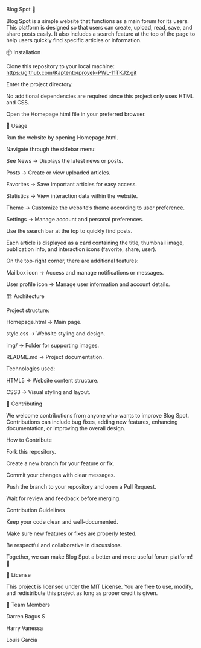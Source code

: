 Blog Spot 📰

Blog Spot is a simple website that functions as a main forum for its users.
This platform is designed so that users can create, upload, read, save, and share posts easily. It also includes a search feature at the top of the page to help users quickly find specific articles or information.

📦 Installation

Clone this repository to your local machine:
https://github.com/Kaptento/proyek-PWL-11TKJ2.git

Enter the project directory.

No additional dependencies are required since this project only uses HTML and CSS.

Open the Homepage.html file in your preferred browser.

🚀 Usage

Run the website by opening Homepage.html.

Navigate through the sidebar menu:

See News → Displays the latest news or posts.

Posts → Create or view uploaded articles.

Favorites → Save important articles for easy access.

Statistics → View interaction data within the website.

Theme → Customize the website’s theme according to user preference.

Settings → Manage account and personal preferences.

Use the search bar at the top to quickly find posts.

Each article is displayed as a card containing the title, thumbnail image, publication info, and interaction icons (favorite, share, user).

On the top-right corner, there are additional features:

Mailbox icon → Access and manage notifications or messages.

User profile icon → Manage user information and account details.

🏗️ Architecture

Project structure:

Homepage.html → Main page.

style.css → Website styling and design.

img/ → Folder for supporting images.

README.md → Project documentation.

Technologies used:

HTML5 → Website content structure.

CSS3 → Visual styling and layout.

🤝 Contributing

We welcome contributions from anyone who wants to improve Blog Spot.
Contributions can include bug fixes, adding new features, enhancing documentation, or improving the overall design.

How to Contribute

Fork this repository.

Create a new branch for your feature or fix.

Commit your changes with clear messages.

Push the branch to your repository and open a Pull Request.

Wait for review and feedback before merging.

Contribution Guidelines

Keep your code clean and well-documented.

Make sure new features or fixes are properly tested.

Be respectful and collaborative in discussions.

Together, we can make Blog Spot a better and more useful forum platform! 🚀

📄 License

This project is licensed under the MIT License.
You are free to use, modify, and redistribute this project as long as proper credit is given.

👥 Team Members

Darren Bagus S

Harry Vanessa

Louis Garcia
